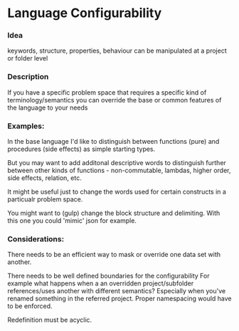 Language Configurability
========================

### Idea

keywords, structure, properties, behaviour can be manipulated at a project or folder level

### Description

If you have a specific problem space that requires a specific kind of terminology/semantics
you can override the base or common features of the language to your needs

### Examples:

In the base language I'd like to distinguish between functions (pure) and procedures (side effects)
as simple starting types.

But you may want to add additonal descriptive words to distinguish further between other kinds of
functions - non-commutable, lambdas, higher order, side effects, relation, etc.

It might be useful just to change the words used for certain constructs in a particualr problem space.

You might want to (gulp) change the block structure and delimiting.
	With this one you could 'mimic' json for example.



### Considerations:

There needs to be an efficient way to mask or override one data set with another.

There needs to be well defined boundaries for the configurability
	For example what happens when a an overridden project/subfolder references/uses another with different
	semantics?
	Especially when you've renamed something in the referred project.
	Proper namespacing would have to be enforced.

Redefinition must be acyclic.
